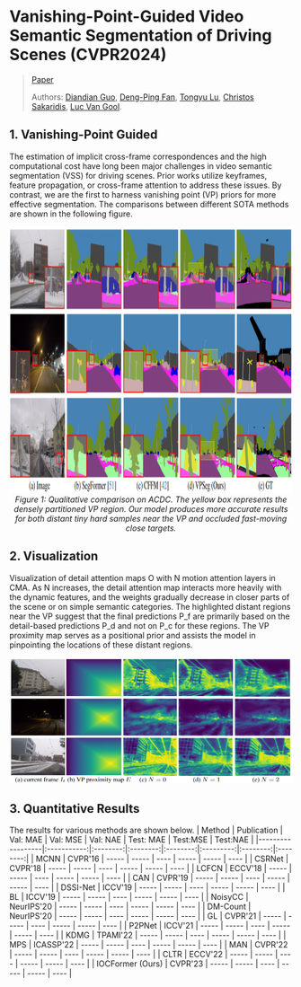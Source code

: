 # Vanishing-Point-Guided Video Semantic Segmentation of Driving Scenes (CVPR2024)
> [Paper](https://arxiv.org/pdf/2401.15261.pdf)
> 
> Authors:
> [Diandian Guo](https://www.linkedin.com/in/diandian-guo-062000228/), 
> [Deng-Ping Fan](https://dengpingfan.github.io/),
> [Tongyu Lu](https://lucainiaoge.github.io/),
> [Christos Sakaridis](https://people.ee.ethz.ch/~csakarid/), 
> [Luc Van Gool](https://ee.ethz.ch/the-department/faculty/professors/person-detail.OTAyMzM=.TGlzdC80MTEsMTA1ODA0MjU5.html).
>
## 1. Vanishing-Point Guided
The estimation of implicit cross-frame correspondences and the high computational cost have long been major challenges in video semantic segmentation (VSS) for driving scenes. 
Prior works utilize keyframes, feature propagation, or cross-frame attention to address these issues.
By contrast, we are the first to harness vanishing point (VP) priors for more effective segmentation. The comparisons between different SOTA methods are shown in the following figure.
<p align="center">
    <img src="./figs/git_compare.png" width="960" height="475"/> <br />
    <em> 
    Figure 1: Qualitative comparison on ACDC. The yellow box represents the densely partitioned VP region. Our model produces more accurate results for both distant tiny hard samples near the VP and occluded fast-moving close targets.
    </em>
</p>

## 2. Visualization
Visualization of detail attention maps O with N motion attention layers in CMA. As N increases, the detail attention map interacts more heavily with the dynamic features, and the weights gradually decrease in closer parts of the scene or on simple semantic categories. The highlighted distant regions near the VP suggest that the final predictions P_f are primarily based on the detail-based predictions P_d and not on P_c for these regions. The VP proximity map serves as a positional prior and assists the model in pinpointing the locations of these distant regions.
<p align="center">
    <img src="./figs/git_vis2.png" /> <br />
</p>

## 3. Quantitative Results
The results for various methods are shown below.
| Method           | Publication | Val: MAE | Val: MSE | Val: NAE | Test: MAE | Test:MSE | Test:NAE |
|------------------|:-----------:|:--------:|:--------:|:--------:|:---------:|:--------:|:--------:|
| MCNN             |   CVPR'16   |   -----  |  -----   |   ----   |   -----   |  -----   |   ----   |
| CSRNet           |   CVPR'18   |   -----  |  -----   |   ----   |   -----   |  -----   |   ----   |
| LCFCN            |   ECCV'18   |   -----  |  -----   |   ----   |   -----   |  -----   |   ----   |
| CAN              |   CVPR'19   |   -----  |  -----   |   ----   |   -----   |  -----   |   ----   |
| DSSI-Net         |   ICCV'19   |   -----  |  -----   |   ----   |   -----   |  -----   |   ----   |
| BL               |   ICCV'19   |   -----  |  -----   |   ----   |   -----   |  -----   |   ----   |
| NoisyCC          |  NeurIPS'20 |   -----  |  -----   |   ----   |   -----   |  -----   |   ----   |
| DM-Count         |  NeurIPS'20 |   -----  |  -----   |   ----   |   -----   |  -----   |   ----   |
| GL               |   CVPR'21   |   -----  |  -----   |   ----   |   -----   |  -----   |   ----   |
| P2PNet           |   ICCV'21   |   -----  |  -----   |   ----   |   -----   |  -----   |   ----   |
| KDMG             |   TPAMI'22  |   -----  |  -----   |   ----   |   -----   |  -----   |   ----   |
| MPS              |  ICASSP'22  |   -----  |  -----   |   ----   |   -----   |  -----   |   ----   |
| MAN              |   CVPR'22   |   -----  |  -----   |   ----   |   -----   |  -----   |   ----   |
| CLTR             |   ECCV'22   |   -----  |  -----   |   ----   |   -----   |  -----   |   ----   |
| IOCFormer (Ours) |   CVPR'23   |   -----  |  -----   |   ----   |   -----   |  -----   |   ----   |
